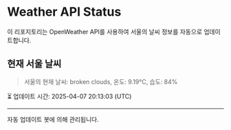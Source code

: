 
# Weather API Status

이 리포지토리는 OpenWeather API를 사용하여 서울의 날씨 정보를 자동으로 업데이트합니다.

## 현재 서울 날씨
> 서울의 현재 날씨: broken clouds, 온도: 9.19°C, 습도: 84%

⏳ 업데이트 시간: 2025-04-07 20:13:03 (UTC)

---
자동 업데이트 봇에 의해 관리됩니다.
